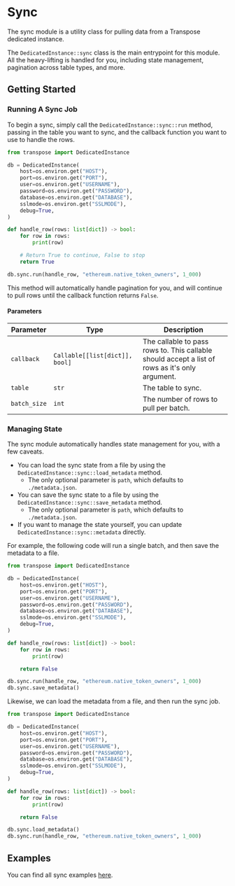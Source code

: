 # Sync
The sync module is a utility class for pulling data from a Transpose dedicated instance.

The `DedicatedInstance::sync` class is the main entrypoint for this module. All the heavy-lifting is handled for you, including state management, pagination across table types, and more.

## Getting Started

### Running A Sync Job
To begin a sync, simply call the `DedicatedInstance::sync::run` method, passing in the table you want to sync, and the callback function you want to use to handle the rows.

```python
from transpose import DedicatedInstance

db = DedicatedInstance(
    host=os.environ.get("HOST"),
    port=os.environ.get("PORT"),
    user=os.environ.get("USERNAME"),
    password=os.environ.get("PASSWORD"),
    database=os.environ.get("DATABASE"),
    sslmode=os.environ.get("SSLMODE"),
    debug=True,
)

def handle_row(rows: list[dict]) -> bool:
    for row in rows:
        print(row)

    # Return True to continue, False to stop
    return True

db.sync.run(handle_row, "ethereum.native_token_owners", 1_000)
```

This method will automatically handle pagination for you, and will continue to pull rows until the callback function returns `False`.

#### Parameters
| Parameter    | Type                           | Description                                                                                     |
| ------------ | ------------------------------ | ----------------------------------------------------------------------------------------------- |
| `callback`   | `Callable[[list[dict]], bool]` | The callable to pass rows to. This callable should accept a list of rows as it's only argument. |
| `table`      | `str`                          | The table to sync.                                                                              |
| `batch_size` | `int`                          | The number of rows to pull per batch.                                                           |

### Managing State

The sync module automatically handles state management for you, with a few caveats.

- You can load the sync state from a file by using the `DedicatedInstance::sync::load_metadata` method.
  - The only optional parameter is `path`, which defaults to `./metadata.json`.
- You can save the sync state to a file by using the `DedicatedInstance::sync::save_metadata` method.
  - The only optional parameter is `path`, which defaults to `./metadata.json`.
- If you want to manage the state yourself, you can update `DedicatedInstance::sync::metadata` directly.

For example, the following code will run a single batch, and then save the metadata to a file.

```python
from transpose import DedicatedInstance

db = DedicatedInstance(
    host=os.environ.get("HOST"),
    port=os.environ.get("PORT"),
    user=os.environ.get("USERNAME"),
    password=os.environ.get("PASSWORD"),
    database=os.environ.get("DATABASE"),
    sslmode=os.environ.get("SSLMODE"),
    debug=True,
)

def handle_row(rows: list[dict]) -> bool:
    for row in rows:
        print(row)

    return False

db.sync.run(handle_row, "ethereum.native_token_owners", 1_000)
db.sync.save_metadata()
```

Likewise, we can load the metadata from a file, and then run the sync job.

```python
from transpose import DedicatedInstance

db = DedicatedInstance(
    host=os.environ.get("HOST"),
    port=os.environ.get("PORT"),
    user=os.environ.get("USERNAME"),
    password=os.environ.get("PASSWORD"),
    database=os.environ.get("DATABASE"),
    sslmode=os.environ.get("SSLMODE"),
    debug=True,
)

def handle_row(rows: list[dict]) -> bool:
    for row in rows:
        print(row)

    return False

db.sync.load_metadata()
db.sync.run(handle_row, "ethereum.native_token_owners", 1_000)
```

## Examples
You can find all sync examples [here](../examples/).
